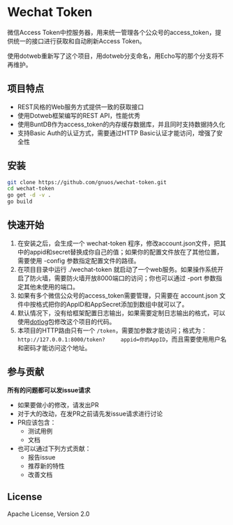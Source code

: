 # Wechat Token
微信Access Token中控服务器，用来统一管理各个公众号的access_token，提供统一的接口进行获取和自动刷新Access Token。

使用dotweb重新写了这个项目，用dotweb分支命名，用Echo写的那个分支将不再维护。


## 项目特点

* REST风格的Web服务方式提供一致的获取接口
* 使用Dotweb框架编写的REST API，性能优秀
* 使用BuntDB作为access_token的内存缓存数据库，并且同时支持数据持久化
* 支持Basic Auth的认证方式，需要通过HTTP Basic认证才能访问，增强了安全性


## 安装

```bash
git clone https://github.com/gnuos/wechat-token.git
cd wechat-token
go get -d -v .
go build
```


## 快速开始

1. 在安装之后，会生成一个 wechat-token 程序，修改account.json文件，把其中的appid和secret替换成你自己的值；如果你的配置文件放在了其他位置，需要使用 -config
参数指定配置文件的路径。
2. 在项目目录中运行 ./wechat-token 就启动了一个web服务。如果操作系统开启了防火墙，需要防火墙开放8000端口的访问；你也可以通过 -port 参数指定其他未使用的端口。
3. 如果有多个微信公众号的access_token需要管理，只需要在 account.json 文件中按格式把你的AppID和AppSecret添加到数组中就可以了。
4. 默认情况下，没有给框架配置日志输出，如果需要定制日志输出的格式，可以使用[dotlog](https://github.com/devfeel/dotlog)包修改这个项目的代码。
5. 本项目的HTTP路由只有一个 `/token`，需要加参数才能访问；格式为：`http://127.0.0.1:8000/token?     appid=你的AppID`，而且需要使用用户名和密码才能访问这个地址。


## 参与贡献

**所有的问题都可以发issue请求**

- 如果要做小的修改，请发出PR
- 对于大的改动，在发PR之前请先发issue请求进行讨论
- PR应该包含：
  * 测试用例
  * 文档
- 也可以通过下列方式贡献：
  * 报告issue
  * 推荐新的特性
  * 改善文档


## License

Apache License, Version 2.0

